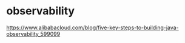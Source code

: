 # observability

https://www.alibabacloud.com/blog/five-key-steps-to-building-java-observability_599099
